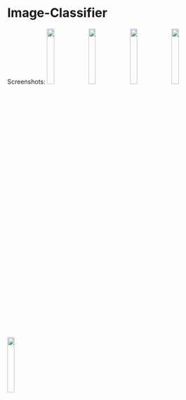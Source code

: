 # Image-Classifier
Screenshots:
<img src="https://github.com/aayu5hgit/Image-Classifier/blob/main/Screenshots/splash.png" width=18% height=18%> <img src="https://github.com/aayu5hgit/Image-Classifier/blob/main/Screenshots/main.png" width=18% height=18%>
<img src="https://github.com/aayu5hgit/Image-Classifier/blob/main/Screenshots/capture.png" width=18% height=18%>
<img src="https://github.com/aayu5hgit/Image-Classifier/blob/main/Screenshots/classify.png" width=18% height=18%>
<img src="https://github.com/aayu5hgit/Image-Classifier/blob/main/Screenshots/info.png" width=18% height=18%>
